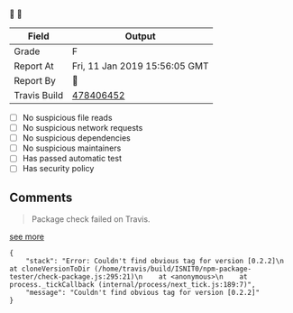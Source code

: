 :robot: :rotating_light:

| Field | Output |
|----|----|
| Grade | F |
| Report At | Fri, 11 Jan 2019 15:56:05 GMT |
| Report By | :robot: |
| Travis Build | [478406452](https://travis-ci.org/ISNIT0/npm-package-tester/builds/478406452) |
    
- [ ] No suspicious file reads
- [ ] No suspicious network requests
- [ ] No suspicious dependencies
- [ ] No suspicious maintainers
- [ ] Has passed automatic test
- [ ] Has security policy

## Comments
> Package check failed on Travis.

[see more](https://travis-ci.org/ISNIT0/npm-package-tester/branches)

```
{
	"stack": "Error: Couldn't find obvious tag for version [0.2.2]\n    at cloneVersionToDir (/home/travis/build/ISNIT0/npm-package-tester/check-package.js:295:21)\n    at <anonymous>\n    at process._tickCallback (internal/process/next_tick.js:189:7)",
	"message": "Couldn't find obvious tag for version [0.2.2]"
}
```


